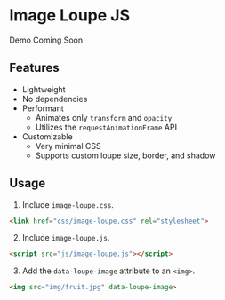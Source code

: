 # Image Loupe JS

Demo Coming Soon

## Features

* Lightweight
* No dependencies
* Performant
	* Animates only `transform` and `opacity`
	* Utilizes the `requestAnimationFrame` API
* Customizable
	* Very minimal CSS
	* Supports custom loupe size, border, and shadow

## Usage

1. Include `image-loupe.css`.

``` html
<link href="css/image-loupe.css" rel="stylesheet">
```

2. Include `image-loupe.js`.

``` html
<script src="js/image-loupe.js"></script>
```

3. Add the `data-loupe-image` attribute to an `<img>`.

``` html
<img src="img/fruit.jpg" data-loupe-image>
```
